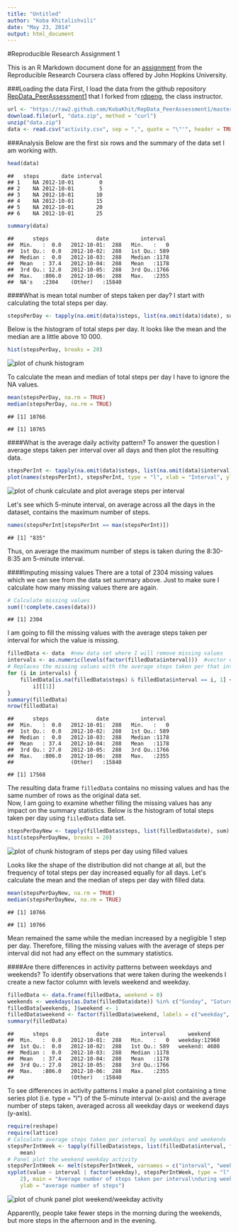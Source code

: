 ```yaml
---
title: "Untitled"
author: "Koba Khitalishvili"
date: "May 23, 2014"
output: html_document
---
```


#Reproducible Research Assignment 1 

This is an R Markdown document done for an [assignment](https://github.com/KobaKhit/RepData_PeerAssessment1/blob/master/README.md) from the Reproducible Research Coursera class offered by John Hopkins University.

###Loading the data
First, I load the data from the github repository [RepData_PeerAssessment1](https://github.com/KobaKhit/RepData_PeerAssessment1) that I forked from [rdpeng](https://github.com/rdpeng), the class instructor.


```r
url <- "https://raw2.github.com/KobaKhit/RepData_PeerAssessment1/master/activity.zip"
download.file(url, "data.zip", method = "curl")
unzip("data.zip")
data <- read.csv("activity.csv", sep = ",", quote = "\"'", header = TRUE)
```


###Analysis
Below are the first six rows and the summary of the data set I am working with.

```r
head(data)
```

```
##   steps       date interval
## 1    NA 2012-10-01        0
## 2    NA 2012-10-01        5
## 3    NA 2012-10-01       10
## 4    NA 2012-10-01       15
## 5    NA 2012-10-01       20
## 6    NA 2012-10-01       25
```

```r
summary(data)
```

```
##      steps               date          interval   
##  Min.   :  0.0   2012-10-01:  288   Min.   :   0  
##  1st Qu.:  0.0   2012-10-02:  288   1st Qu.: 589  
##  Median :  0.0   2012-10-03:  288   Median :1178  
##  Mean   : 37.4   2012-10-04:  288   Mean   :1178  
##  3rd Qu.: 12.0   2012-10-05:  288   3rd Qu.:1766  
##  Max.   :806.0   2012-10-06:  288   Max.   :2355  
##  NA's   :2304    (Other)   :15840
```


####What is mean total number of steps taken per day?
I start with calculating the total steps per day.

```r
stepsPerDay <- tapply(na.omit(data)$steps, list(na.omit(data)$date), sum)
```

Below is the histogram of total steps per day. It looks like the mean and the median are a little above 10 000.

```r
hist(stepsPerDay, breaks = 20)
```

![plot of chunk histogram](figure/histogram.png) 

To calculate the mean and median of total steps per day I have to ignore the NA values.

```r
mean(stepsPerDay, na.rm = TRUE)
median(stepsPerDay, na.rm = TRUE)
```

```
## [1] 10766
```

```
## [1] 10765
```


####What is the average daily activity pattern?
To answer the question I average steps taken per interval over all days and then plot the resulting data.

```r
stepsPerInt <- tapply(na.omit(data)$steps, list(na.omit(data)$interval), mean)
plot(names(stepsPerInt), stepsPerInt, type = "l", xlab = "Interval", ylab = "Steps per interval")
```

![plot of chunk calculate and plot average steps per interval](figure/calculate_and_plot_average_steps_per_interval.png) 

Let's see which 5-minute interval, on average across all the days in the dataset, contains the maximum number of steps.

```r
names(stepsPerInt[stepsPerInt == max(stepsPerInt)])
```

```
## [1] "835"
```

Thus, on average the maximum number of steps is taken during the 8:30-8:35 am 5-minute interval.

####Imputing missing values
There are a total of 2304 missing values which we can see from the data set summary above. Just to make sure  I calculate how many missing values there are again.

```r
# Calculate missing values
sum((!complete.cases(data)))
```

```
## [1] 2304
```

I am going to fill the missing values with the average steps taken per interval for which the value is missing.

```r
filledData <- data  #new data set where I will remove missing values
intervals <- as.numeric(levels(factor(filledData$interval)))  #vector of intervals
# Replaces the missing values with the average steps taken per that interval
for (i in intervals) {
    filledData[is.na(filledData$steps) & filledData$interval == i, 1] <- stepsPerInt[names(stepsPerInt) == 
        i][[1]]
}
summary(filledData)
nrow(filledData)
```

```
##      steps               date          interval   
##  Min.   :  0.0   2012-10-01:  288   Min.   :   0  
##  1st Qu.:  0.0   2012-10-02:  288   1st Qu.: 589  
##  Median :  0.0   2012-10-03:  288   Median :1178  
##  Mean   : 37.4   2012-10-04:  288   Mean   :1178  
##  3rd Qu.: 27.0   2012-10-05:  288   3rd Qu.:1766  
##  Max.   :806.0   2012-10-06:  288   Max.   :2355  
##                  (Other)   :15840
```

```
## [1] 17568
```

The resulting data frame `filledData` contains no missing values and has the same number of rows as the original data set.  
Now, I am going to examine whether filling the missing values has any impact on the summary statistics. Below is the histogram of total steps taken per day using `fiiledData` data set.

```r
stepsPerDayNew <- tapply(filledData$steps, list(filledData$date), sum)
hist(stepsPerDayNew, breaks = 20)
```

![plot of chunk histogram of steps per day using filled values](figure/histogram_of_steps_per_day_using_filled_values.png) 

Looks like the shape of the distribution did not change at all, but the frequency of total steps per day increased equally for all days. Let's calculate the mean and the median of steps per day with filled data.

```r
mean(stepsPerDayNew, na.rm = TRUE)
median(stepsPerDayNew, na.rm = TRUE)
```

```
## [1] 10766
```

```
## [1] 10766
```

Mean remained the same while the median increased by a negligible 1 step per day. Therefore, filling the missing values with the average of steps per interval did not had any effect on the summary statistics.

####Are there differences in activity patterns between weekdays and weekends?
To identify observations that were taken during the weekends I create a new factor column with levels weekend and weekday. 

```r
filledData <- data.frame(filledData, weekend = 0)
weekends <- weekdays(as.Date(filledData$date)) %in% c("Sunday", "Saturday")
filledData[weekends, ]$weekend <- 1
filledData$weekend <- factor(filledData$weekend, labels = c("weekday", "weekend"))
summary(filledData)
```

```
##      steps               date          interval       weekend     
##  Min.   :  0.0   2012-10-01:  288   Min.   :   0   weekday:12960  
##  1st Qu.:  0.0   2012-10-02:  288   1st Qu.: 589   weekend: 4608  
##  Median :  0.0   2012-10-03:  288   Median :1178                  
##  Mean   : 37.4   2012-10-04:  288   Mean   :1178                  
##  3rd Qu.: 27.0   2012-10-05:  288   3rd Qu.:1766                  
##  Max.   :806.0   2012-10-06:  288   Max.   :2355                  
##                  (Other)   :15840
```

To see differences in activity patterns I make a panel plot containing a time series plot (i.e. type = "l") of the 5-minute interval (x-axis) and the average number of steps taken, averaged across all weekday days or weekend days (y-axis).

```r
require(reshape)
require(lattice)
# Calculate average steps taken per interval by weekdays and weekends
stepsPerIntWeek <- tapply(filledData$steps, list(filledData$interval, filledData$weekend), 
    mean)
# Panel plot the weekend weekday activity
stepsPerIntWeek <- melt(stepsPerIntWeek, varnames = c("interval", "weekday"))
xyplot(value ~ interval | factor(weekday), stepsPerIntWeek, type = "l", layout = c(1, 
    2), main = "Average number of steps taken per interval\nduring weekdays and weekends", 
    ylab = "average number of steps")
```

![plot of chunk panel plot weekend/weekday activity](figure/panel_plot_weekend/weekday_activity.png) 

Apparently, people take fewer steps in the morning during the weekends, but more steps in the afternoon and in the evening.



